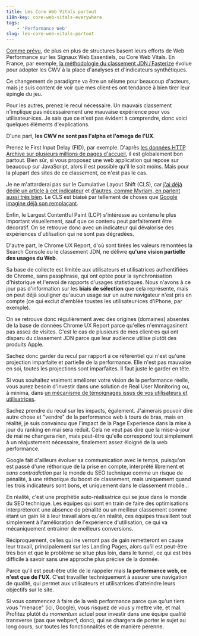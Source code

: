 ```yaml
---
title: Les Core Web Vitals partout
i18n-key: core-web-vitals-everywhere
tags:
    - 'Performance Web'
slug: les-core-web-vitals-partout
---
```


[Comme prévu](/notes/2020-05-core-web-vitals-qu-en-penser/), de plus en plus de
structures basent leurs efforts de Web Performance sur les Signaux Web
Essentiels, ou <span lang="en">Core Web Vitals</span>. En France, par exemple,
[la méthodologie du classement JDN&#8239;/&#8239;Fasterize](https://journaldunet.com/solutions/dsi/1497377-methodologie-du-classement-webperf-fasterize-jdn/)
évolue pour adopter les CWV à la place d'analyses et d'indicateurs synthétiques.

Ce changement de paradigme va être un séisme pour beaucoup d'acteurs, mais je
suis content de voir que mes client·es ont tendance à bien tirer leur épingle du
jeu.

Pour les autres, prenez le recul nécessaire. Un mauvais classement n'implique
pas nécessairement une mauvaise expérience pour vos utilisateur·ices. Je sais
que ce n'est pas évident à comprendre, donc voici quelques éléments
d'explications.

D'une part, **les CWV ne sont pas l'alpha et l'omega de l'UX**.

Prenez le <span lang="en">First Input Delay</span> (FID), par exemple. D'après
[les données HTTP Archive sur plusieurs millions de pages d'accueil](https://almanac.httparchive.org/fr/2020/performance#core-web-vitals-le-first-input-delay),
il est globalement bon partout. Bien sûr, si vous proposez une web application
qui repose sur beaucoup sur JavaScript, alors il est possible qu'il le soit
moins. Mais pour la plupart des sites de ce classement, ce n'est pas le cas.

Je ne m'attarderai pas sur le <span lang="en">Cumulative Layout Shift</span>
(CLS), car
[j'ai déjà dédié un article à cet indicateur](/notes/2020-09-cumulative-layout-shift-stabilite-page/)
et
[d'autres, comme Myriam, en parlent aussi très bien](https://www.youtube.com/watch?v=J_UO2ax2MQw).
Le CLS est biaisé par tellement de choses que
<a href="https://web.dev/better-layout-shift-metric/" hreflang="en">Google
imagine déjà son remplaçant</a>.

Enfin, le <span lang="en">Largest Contentful Paint</span> (LCP) s'intéresse au
contenu le plus important visuellement, sauf que ce contenu peut parfaitement
être décoratif. On se retrouve donc avec un indicateur qui dévalorise des
expériences d'utilisation qui ne sont pas dégradées.

D'autre part, le <span lang="en">Chrome UX Report</span>, d'où sont tirées les
valeurs remontées la <span lang="en">Search Console</span> ou le classement JDN,
ne délivre **qu'une vision partielle des usages du Web**.

Sa base de collecte est limitée aux utilisateurs et utilisatrices authentifiées
de Chrome, sans <span lang="en">passphrase</span>, qui ont optée pour la
synchronisation d'historique et l'envoi de rapports d'usages statistiques. Nous
n'avons à ce jour pas d'information sur les **biais de sélection** que cela
représente, mais on peut déjà souligner qu'aucun usage sur un autre navigateur
n'est pris en compte (ce qui exclut d'emblée toustes les utilisateur·ices
d'iPhone, par exemple).

On se retrouve donc régulièrement avec des origines (domaines) absentes de la
base de données Chrome UX Report parce qu'elles n'emmagasinent pas assez de
visites. C'est le cas de plusieurs de mes client·es qui ont disparu du
classement JDN parce que leur audience utilise plutôt des produits Apple.

Sachez donc garder du recul par rapport à ce référentiel qui n'est qu'une
projection imparfaite et partielle de la performance. Elle n'est pas mauvaise en
soi, toutes les projections sont imparfaites. Il faut juste le garder en tête.

Si vous souhaitez vraiment améliorer votre vision de la performance réelle, vous
aurez besoin d'investir dans une solution de <span lang="en">Real User
Monitoring</span> ou, à minima, dans
[un mécanisme de témoignages issus de vos utilisateurs et utilisatrices](https://www.youtube.com/watch?v=G-XJgn7A3iQ).

Sachez prendre du recul sur les impacts, également. J'aimerais pouvoir dire
autre chose et "vendre" de la performance web à tours de bras, mais en réalité,
je suis convaincu que l'impact de la Page Experience dans la mise à jour du
ranking en mai sera réduit. Cela ne veut pas dire que la mise-à-jour de mai ne
changera rien, mais peut-être qu'elle correspond tout simplement à un
réajustement nécessaire, finalement assez éloigné de la web performance.

Google fait d'ailleurs évoluer sa communication avec le temps, puisqu'on est
passé d'une réthorique de la prise en compte, interprété librement et _sans
contradiction_ par le monde du SEO technique comme un risque de pénalité, à une
réthorique du boost de classement, mais uniquement quand les trois indicateurs
sont bons, et uniquement dans le classement mobile…

En réalité, c'est une prophétie auto-réalisatrice qui se joue dans le monde du
SEO technique. Les équipes qui sont en train de faire des optimisations
interpréteront une absence de pénalité ou un meilleur classement comme étant un
gain lié à leur travail alors qu'en réalité, ces équipes travaillent tout
simplement à l'amélioration de l'expérience d'utilisation, ce qui va
mécaniquement entrainer de meilleurs conversions.

Réciproquement, celles qui ne verront pas de gain remetteront en cause leur
travail, principalement sur les <span lang="en">Landing Pages</span>, alors
qu'il est peut-être très bon et que le problème se situe plus loin, dans le
tunnel, ce qui est très difficile à savoir sans une approche plus précise de la
donnée.

Parce qu'il est peut-être utile de le rappeler mais **la performance web, ce
n'est que de l'UX**. C'est travailler techniquement à assurer une navigation de
qualité, qui permet aux utilisateurs et utilisatrices d'atteindre leurs
objectifs sur le site.

Si vous commencez à faire de la web performance parce que qu'un tiers vous
"menace" (ici, Google), vous risquez de vous y mettre vite, et mal. Profitez
plutôt du <i lang="latin">momentum</i> actuel pour investir dans une équipe
qualité transverse (pas que webperf, donc), qui se chargera de porter le sujet
au long cours, sur toutes les fonctionnalités et de manière pérenne.
